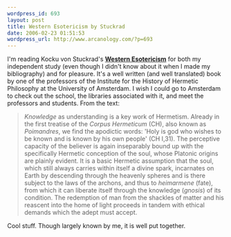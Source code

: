 ```yaml
--- 
wordpress_id: 693
layout: post
title: Western Esotericism by Stuckrad
date: 2006-02-23 01:51:53
wordpress_url: http://www.arcanology.com/?p=693
---
```

I'm reading Kocku von Stuckrad's <a href="http://www.amazon.com/gp/product/1845530349"><strong>Western Esotericism</strong></a> for both my independent study (even though I didn't know about it when I made my bibliography) and for pleasure. It's a well written (and well translated) book by one of the professors of the Institute for the History of Hermetic Philosophy at the University of Amsterdam. I wish I could go to Amsterdam to check out the school, the libraries associated with it, and meet the professors and students. From the text: <blockquote>
                                                                                                                                                                                                                                                                                                                                                                                                                                                                                                                                                                                                                                                                                                                                                                                              <em>Knowledge</em> as understanding is a key work of Hermetism. Already in the first treatise of the <em>Corpus Hermeticum</em> (CH), also known as <em> Poimandres</em>, we find the apodictic words: 'Holy is god who wishes to be known and is known by his own people' (CH I,31). The perceptive capacity of the believer is again inseparably bound up with the specifically Hermetic conception of the soul, whose Platonic origins are plainly evident. It is a basic Hermetic assumption that the soul, which still always carries within itself a divine spark, incarnates on Earth by descending through the heavenly spheres and is there subject to the laws of the archons, and thus to <em>heimarmene</em> (fate), from which it can liberate itself through the knowledge (<em>gnosis</em>) of its condition. The redemption of man from the shackles of matter and his reascent into the home of light proceeds in tandem with ethical demands which the adept must accept.
                                                                                                                                                                                                                                                                                                                                                                                                                                                                                                                                                                                                                                                                                                                                                                                            </blockquote> Cool stuff. Though largely known by me, it is well put together.